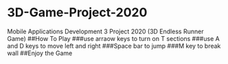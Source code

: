 # 3D-Game-Project-2020
Mobile Applications Development 3 Project 2020 
   (3D Endless Runner Game)
##How To Play 
###use arraow keys to turn on T sections
###use A and D keys to move left and right 
###Space bar to jump 
###M key to break wall 
##Enjoy the Game  